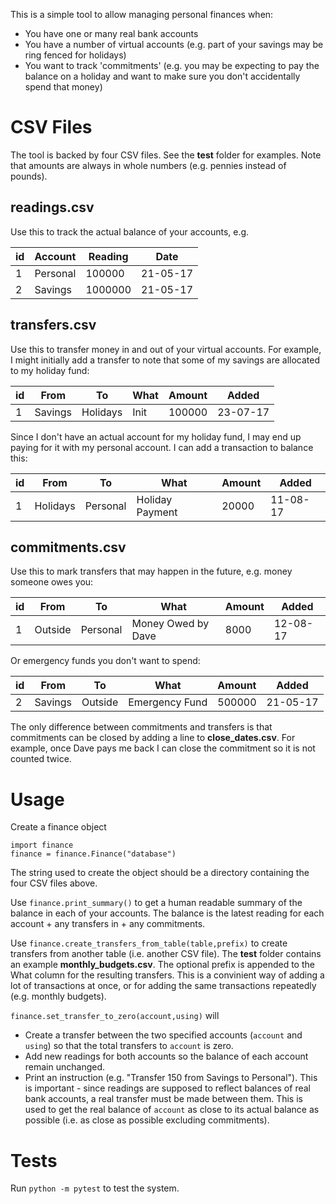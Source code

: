 This is a simple tool to allow managing personal finances when:

* You have one or many real bank accounts
* You have a number of virtual accounts (e.g. part of your savings may be ring fenced for holidays)
* You want to track 'commitments' (e.g. you may be expecting to pay the balance on a holiday and want to make sure you don't accidentally spend that money)

# CSV Files #

The tool is backed by four CSV files. See the **test** folder for examples. Note that amounts are always in whole numbers (e.g. pennies instead of pounds).

## readings.csv ##

Use this to track the actual balance of your accounts, e.g.

id|Account|Reading|Date
---|---|---|---
1|Personal|100000|21-05-17
2|Savings|1000000|21-05-17

## transfers.csv ##

Use this to transfer money in and out of your virtual accounts. For example, I might initially add a transfer to note that some of my savings are allocated to my holiday fund:

id|From|To|What|Amount|Added
---|---|---|---|---|---
1|Savings|Holidays|Init|100000|23-07-17

Since I don't have an actual account for my holiday fund, I may end up paying for it with my personal account. I can add a transaction to balance this:

id|From|To|What|Amount|Added
---|---|---|---|---|---
1|Holidays|Personal|Holiday Payment|20000|11-08-17

## commitments.csv ##

Use this to mark transfers that may happen in the future, e.g. money someone owes you:

id|From|To|What|Amount|Added
---|---|---|---|---|---
1|Outside|Personal|Money Owed by Dave|8000|12-08-17

Or emergency funds you don't want to spend:

id|From|To|What|Amount|Added
---|---|---|---|---|---
2|Savings|Outside|Emergency Fund|500000|21-05-17

The only difference between commitments and transfers is that commitments can be closed by adding a line to **close_dates.csv**. For example, once Dave pays me back I can close the commitment so it is not counted twice.

# Usage #

Create a finance object

```
import finance
finance = finance.Finance("database")
```

The string used to create the object should be a directory containing the four CSV files above.

Use `finance.print_summary()` to get a human readable summary of the balance in each of your accounts. The balance is the latest reading for each account + any transfers in + any commitments.

Use `finance.create_transfers_from_table(table,prefix)` to create transfers from another table (i.e. another CSV file). The **test** folder contains an example **monthly_budgets.csv**. The optional prefix is appended to the What column for the resulting transfers. This is a convinient way of adding a lot of transactions at once, or for adding the same transactions repeatedly (e.g. monthly budgets).

`finance.set_transfer_to_zero(account,using)` will
* Create a transfer between the two specified accounts (`account` and `using`) so that the total transfers to `account` is zero.
* Add new readings for both accounts so the balance of each account remain unchanged.
* Print an instruction (e.g. "Transfer 150 from Savings to Personal"). This is important - since readings are supposed to reflect balances of real bank accounts, a real transfer must be made between them.
This is used to get the real balance of `account` as close to its actual balance as possible (i.e. as close as possible excluding commitments).

# Tests #

Run `python -m pytest` to test the system.